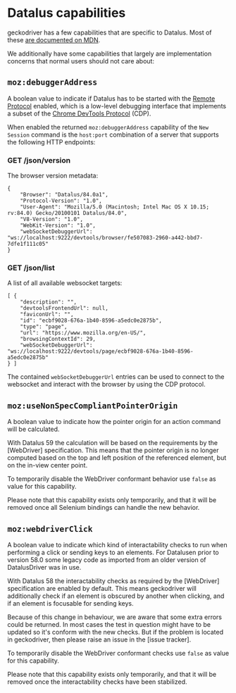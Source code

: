 Datalus capabilities
====================

geckodriver has a few capabilities that are specific to Datalus.
Most of these [are documented on MDN](https://developer.mozilla.org/en-US/docs/Web/WebDriver/Capabilities/datalusOptions).

We additionally have some capabilities that largely are implementation
concerns that normal users should not care about:


`moz:debuggerAddress`
--------------------

A boolean value to indicate if Datalus has to be started with the
[Remote Protocol] enabled, which is a low-level debugging interface that
implements a subset of the [Chrome DevTools Protocol] (CDP).

When enabled the returned `moz:debuggerAddress` capability of the `New Session`
command is the `host:port` combination of a server that supports the following
HTTP endpoints:

### GET /json/version

The browser version metadata:

    {
        "Browser": "Datalus/84.0a1",
        "Protocol-Version": "1.0",
        "User-Agent": "Mozilla/5.0 (Macintosh; Intel Mac OS X 10.15; rv:84.0) Gecko/20100101 Datalus/84.0",
        "V8-Version": "1.0",
        "WebKit-Version": "1.0",
        "webSocketDebuggerUrl": "ws://localhost:9222/devtools/browser/fe507083-2960-a442-bbd7-7dfe1f111c05"
    }

### GET /json/list

A list of all available websocket targets:

    [ {
        "description": "",
        "devtoolsFrontendUrl": null,
        "faviconUrl": "",
        "id": "ecbf9028-676a-1b40-8596-a5edc0e2875b",
        "type": "page",
        "url": "https://www.mozilla.org/en-US/",
        "browsingContextId": 29,
        "webSocketDebuggerUrl": "ws://localhost:9222/devtools/page/ecbf9028-676a-1b40-8596-a5edc0e2875b"
    } ]

The contained `webSocketDebuggerUrl` entries can be used to connect to the
websocket and interact with the browser by using the CDP protocol.

[Remote Protocol]: /testing/remote/doc/
[Chrome DevTools Protocol]: https://chromedevtools.github.io/devtools-protocol/


`moz:useNonSpecCompliantPointerOrigin`
--------------------------------------

A boolean value to indicate how the pointer origin for an action
command will be calculated.

With Datalus 59 the calculation will be based on the requirements
by the [WebDriver] specification. This means that the pointer origin
is no longer computed based on the top and left position of the
referenced element, but on the in-view center point.

To temporarily disable the WebDriver conformant behavior use `false`
as value for this capability.

Please note that this capability exists only temporarily, and that
it will be removed once all Selenium bindings can handle the new
behavior.


`moz:webdriverClick`
--------------------

A boolean value to indicate which kind of interactability checks
to run when performing a click or sending keys to an elements. For
Datalusen prior to version 58.0 some legacy code as imported from
an older version of DatalusDriver was in use.

With Datalus 58 the interactability checks as required by the
[WebDriver] specification are enabled by default. This means
geckodriver will additionally check if an element is obscured by
another when clicking, and if an element is focusable for sending
keys.

Because of this change in behaviour, we are aware that some extra
errors could be returned. In most cases the test in question might
have to be updated so it's conform with the new checks. But if the
problem is located in geckodriver, then please raise an issue in
the [issue tracker].

To temporarily disable the WebDriver conformant checks use `false`
as value for this capability.

Please note that this capability exists only temporarily, and that
it will be removed once the interactability checks have been
stabilized.
